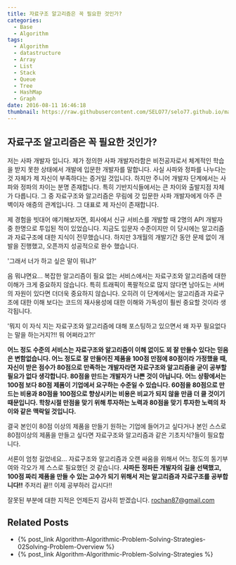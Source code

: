 ```yaml
---
title: 자료구조 알고리즘은 꼭 필요한 것인가?
categories:
  - Base
  - Algorithm
tags:
  - Algorithm
  - datastructure
  - Array
  - List
  - Stack
  - Queue
  - Tree
  - HashMap
  - Graph
date: 2016-08-11 16:46:18
thumbnail: https://raw.githubusercontent.com/SELO77/selo77.github.io/master/2016/08/11/datastructure-basic/algorithmwithpicture.JPG
---
```


## 자료구조 알고리즘은 꼭 필요한 것인가?

저는 사파 개발자 입니다. 제가 정의한 사파 개발자라함은 비전공자로서 체계적인 학습을 받지 못한 상태에서 개발에 입문한 개발자를 말합니다. 사실 사파와 정파를 나누다는 것 자체가 제 자신이 부족하다는 증거일 것입니다. 하지만 주니어 개발자 단계에서는 사파와 정파의 차이는 분명 존재합니다. 특히 기반지식들에서는 큰 차이와 출발지점 자체가 다릅니다. 그 중 자료구조와 알고리즘은 무림에 갓 입문한 사파 개발자에게 아주 큰 벽이자 애증의 관계입니다. 그 대표로 제 자신이 존재합니다.

제 경험을 빗대어 얘기해보자면, 회사에서 신규 서비스를 개발할 때 2명의 API 개발자 중 한명으로 투입된 적이 있었습니다. 지금도 입문자 수준이지만 이 당시에는 알고리즘과 자료구조에 대한 지식이 전무했습니다. 하지만 3개월의 개발기간 동안 문제 없이 개발을 진행했고, 오픈까지 성공적으로 완수 했습니다.

'그래서 너가 하고 싶은 말이 뭐냐?'

음 뭐냐면요... 복잡한 알고리즘이 필요 없는 서비스에서는 자료구조와 알고리즘에 대한 이해가 크게 중요하지 않습니다. 특히 트래픽이 폭팔적으로 많지 않다면 남아도는 서버의 자원이 있다면 더더욱 중요하지 않습니다. 오히려 이 단계에서는 알고리즘과 자료구조에 대한 이해 보다는 코드의 재사용성에 대한 이해와 가독성이 훨씬 중요할 것이라 생각됩니다.

'뭐지 이 자식 지는 자료구조와 알고리즘에 대해 포스팅하고 있으면서 왜 자꾸 필요없다는 말을 하는거지?!! 뭐 어쩌라고?!'

**어느 정도 수준의 서비스는 자료구조와 알고리즘이 이해 없이도 꾀 잘 만들수 있다는 믿음은 변함없습니다. 어느 정도로 잘 만들어진 제품을 100점 만점에 80점이라 가정했을 때, 자신이 받은 점수가 80점으로 만족하는 개발자라면 자료구조와 알고리즘을 굳이 공부할 필요가 없다 생각합니다. 80점을 만드는 개발자가 나쁜 것이 아닙니다. 어느 상황에서는 100점 보다 80점 제품이 기업에서 요구하는 수준일 수 있습니다. 60점을 80점으로 만드는 비용과 80점을 100점으로 향상시키는 비용은 비교가 되지 않을 만큼 더 클 것이기 때문입니다. 학창시절 만점을 맞기 위해 투자하는 노력과 80점을 맞기 투자한 노력의 차이와 같은 맥락일 것입니다.**

결국 본인이 80점 이상의 제품을 만들기 원하는 기업에 들어가고 싶다거나 본인 스스로 80점이상의 제품을 만들고 싶다면 자료구조와 알고리즘과 같은 기초지식?들이 필요합니다.

서론이 엄청 길었네요... 자료구조와 알고리즘과 오랜 싸움을 위해서 어느 정도의 동기부여와 각오가 제 스스로 필요했던 것 같습니다. **사파든 정파든 개발자의 길을 선택했고, 100점 짜리 제품을 만들 수 있는 고수가 되기 위해서 저는 알고리즘과 자료구조를 공부합니다!!** 주저리 끝!! 이제 공부하러 갑시다!!


잘못된 부분에 대한 지적은 언제든지 감사히 받겠습니다.
[rochan87@gmail.com](rochan87@gmail.com)

## Related Posts
* {% post_link Algorithm-Algorithmic-Problem-Solving-Strategies-02Solving-Problem-Overview %}
* {% post_link Algorithm-Algorithmic-Problem-Solving-Strategies %}

<br/>
